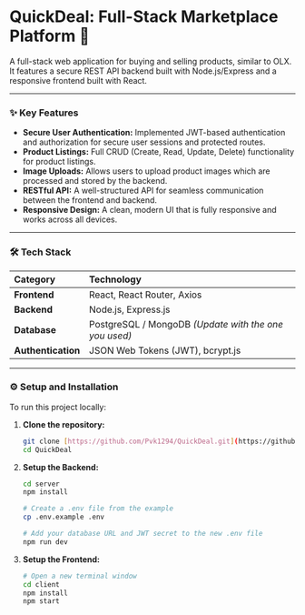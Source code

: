 # QuickDeal: Full-Stack Marketplace Platform 🛒

A full-stack web application for buying and selling products, similar to OLX. It features a secure REST API backend built with Node.js/Express and a responsive frontend built with React.

---

### ✨ Key Features

* **Secure User Authentication:** Implemented JWT-based authentication and authorization for secure user sessions and protected routes.
* **Product Listings:** Full CRUD (Create, Read, Update, Delete) functionality for product listings.
* **Image Uploads:** Allows users to upload product images which are processed and stored by the backend.
* **RESTful API:** A well-structured API for seamless communication between the frontend and backend.
* **Responsive Design:** A clean, modern UI that is fully responsive and works across all devices.

---

### 🛠️ Tech Stack

| Category         | Technology                               |
| :--------------- | :--------------------------------------- |
| **Frontend** | React, React Router, Axios               |
| **Backend** | Node.js, Express.js                      |
| **Database** | PostgreSQL / MongoDB *(Update with the one you used)* |
| **Authentication** | JSON Web Tokens (JWT), bcrypt.js         |

---

### ⚙️ Setup and Installation

To run this project locally:

1.  **Clone the repository:**
    ```bash
    git clone [https://github.com/Pvk1294/QuickDeal.git](https://github.com/Pvk1294/QuickDeal.git)
    cd QuickDeal
    ```

2.  **Setup the Backend:**
    ```bash
    cd server
    npm install
    
    # Create a .env file from the example
    cp .env.example .env
    
    # Add your database URL and JWT secret to the new .env file
    npm run dev
    ```

3.  **Setup the Frontend:**
    ```bash
    # Open a new terminal window
    cd client
    npm install
    npm start
    ```
